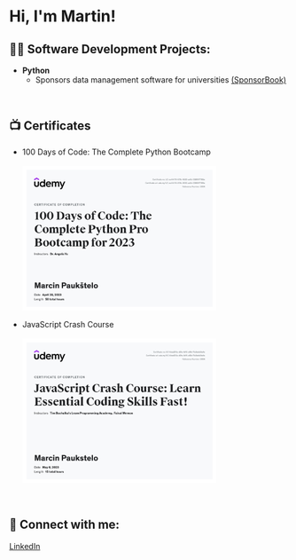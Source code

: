 <h1>Hi, I'm Martin!

 
<h2>👨‍💻 Software Development Projects:</h2>

- <b>Python</b>
  - Sponsors data management software for universities [(SponsorBook)](https://github.com/paukstelom/sponsorbook)
<br>
<h2>📺 Certificates</h2>

- 100 Days of Code: The Complete Python Bootcamp
<br><br><img src='cert.jpg' width=350>
 
 - JavaScript Crash Course
<br><br><img src='jscert.jpg' width=350>
<br>

<h2> 🤳 Connect with me:</h2>

<a href="https://www.linkedin.com/in/paukstelis/">LinkedIn</a>
